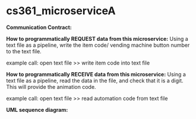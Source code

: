 # cs361_microserviceA

**Communication Contract:**

**How to programmatically REQUEST data from this microservice:**
Using a text file as a pipeline, write the item code/ vending machine button number to the text file.

example call: 
open text file >> write item code into text file

**How to programmatically RECEIVE data from this microservice:**
Using a text file as a pipeline, read the data in the file, and check that it is a digit.  This will provide the animation code.

example call:
open text file >> read automation code from text file

**UML sequence diagram:**
